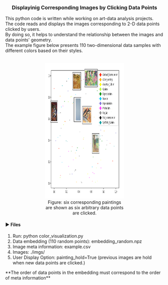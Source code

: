 <h3 align="center">Displayinig Corresponding Images by Clicking Data Points</h3>
<div align="left">
This python code is written while working on art-data analysis projects.<br>
The code reads and displays the images corresponding to 2-D data points clicked by users. <br>
By doing so, it helps to understand the relationship between the images and data points' geometry. <br>
The example figure below presents 110 two-dimensional data samples with different colors based on their styles. <br>
</br>

<div align="center">
<figure style="width: 50%; font-style: itlaic; font-size: smaller text-align: center;">
<img src="example.png" width=550 height=430><br/>
<figcaption>Figure: six corresponding paintings are shown as six arbitrary data points are clicked.</figcaption>
</figure>
</div>

<h4>&#x25BA; Files</h4>
<ol>
<li> Run: python color_visualization.py
<li> Data embedding (110 random points): embedding_random.npz
<li> Image meta information: example.csv
<li> Images: ./imgs/
<li> User Display Option: painting_hold=True (previous images are hold when new data points are clicked.)
</ol>

&#42;&#42;The order of data points in the embedding must correspond to the order of meta information&#42;&#42;